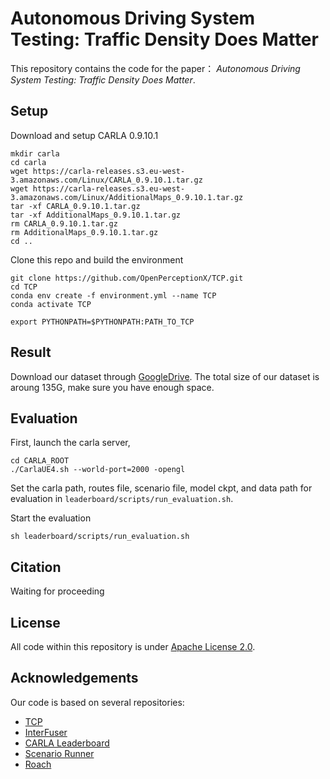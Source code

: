 # Autonomous Driving System Testing: Traffic Density Does Matter

This repository contains the code for the paper： *Autonomous Driving System Testing: Traffic
Density Does Matter*.

## Setup

Download and setup CARLA 0.9.10.1

```
mkdir carla
cd carla
wget https://carla-releases.s3.eu-west-3.amazonaws.com/Linux/CARLA_0.9.10.1.tar.gz
wget https://carla-releases.s3.eu-west-3.amazonaws.com/Linux/AdditionalMaps_0.9.10.1.tar.gz
tar -xf CARLA_0.9.10.1.tar.gz
tar -xf AdditionalMaps_0.9.10.1.tar.gz
rm CARLA_0.9.10.1.tar.gz
rm AdditionalMaps_0.9.10.1.tar.gz
cd ..
```

Clone this repo and build the environment

```
git clone https://github.com/OpenPerceptionX/TCP.git
cd TCP
conda env create -f environment.yml --name TCP
conda activate TCP
```

```
export PYTHONPATH=$PYTHONPATH:PATH_TO_TCP
```

## Result

Download our dataset through [GoogleDrive](). The total size of our dataset is aroung 135G, make sure you have enough space.

## Evaluation

First, launch the carla server,

```
cd CARLA_ROOT
./CarlaUE4.sh --world-port=2000 -opengl
```

Set the carla path, routes file, scenario file, model ckpt, and data path for evaluation in ``leaderboard/scripts/run_evaluation.sh``.

Start the evaluation

```
sh leaderboard/scripts/run_evaluation.sh
```

## Citation

Waiting for proceeding

## License

All code within this repository is under [Apache License 2.0](https://www.apache.org/licenses/LICENSE-2.0).

## Acknowledgements

Our code is based on several repositories:

- [TCP](https://github.com/OpenDriveLab/TCP)
- [InterFuser](https://github.com/opendilab/InterFuser)
- [CARLA Leaderboard](https://github.com/carla-simulator/leaderboard)
- [Scenario Runner](https://github.com/carla-simulator/scenario_runner)
- [Roach](https://github.com/zhejz/carla-roach)
